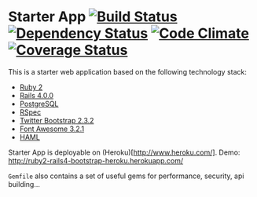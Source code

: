 Starter App [![Build Status](https://travis-ci.org/diowa/ruby2-rails4-bootstrap-heroku.png?branch=master)](https://travis-ci.org/diowa/ruby2-rails4-bootstrap-heroku) [![Dependency Status](https://gemnasium.com/diowa/ruby2-rails4-bootstrap-heroku.png)](https://gemnasium.com/diowa/ruby2-rails4-bootstrap-heroku) [![Code Climate](https://codeclimate.com/github/diowa/ruby2-rails4-bootstrap-heroku.png)](https://codeclimate.com/github/diowa/ruby2-rails4-bootstrap-heroku) [![Coverage Status](https://coveralls.io/repos/diowa/ruby2-rails4-bootstrap-heroku/badge.png?branch=master)](https://coveralls.io/r/diowa/ruby2-rails4-bootstrap-heroku)
===========

This is a starter web application based on the following technology stack:

* [Ruby 2][1]
* [Rails 4.0.0][2]
* [PostgreSQL][3]
* [RSpec][4]
* [Twitter Bootstrap 2.3.2][5]
* [Font Awesome 3.2.1][6]
* [HAML][7]

[1]: http://www.ruby-lang.org/en/
[2]: http://rubyonrails.org/
[3]: http://www.postgresql.org/
[4]: http://rspec.info/
[5]: http://twitter.github.com/bootstrap/
[6]: http://fontawesome.io/
[7]: http://haml.info/

Starter App is deployable on (Heroku)[http://www.heroku.com/]. Demo: http://ruby2-rails4-bootstrap-heroku.herokuapp.com/

```Gemfile``` also contains a set of useful gems for performance, security, api building...
